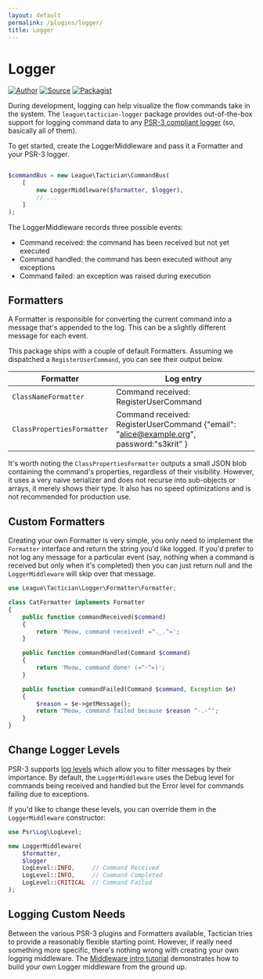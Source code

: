 ```yaml
---
layout: default
permalink: /plugins/logger/
title: Logger
---
```


# Logger

[![Author](http://img.shields.io/badge/author-@rosstuck-blue.svg?style=flat-square)](https://twitter.com/rosstuck)
[![Source](http://img.shields.io/badge/source-league/tactician--logger-blue.svg?style=flat-square)](https://github.com/thephpleague/tactician-logger)
[![Packagist](http://img.shields.io/packagist/v/league/tactician-logger.svg?style=flat-square)](https://packagist.org/packages/league/tactician-logger)

During development, logging can help visualize the flow commands take in the system. The `league\tactician-logger` package provides out-of-the-box support for logging command data to any [PSR-3 compliant logger](https://github.com/php-fig/fig-standards/blob/master/accepted/PSR-3-logger-interface.md) (so, basically all of them). 

To get started, create the LoggerMiddleware and pass it a Formatter and your PSR-3 logger. 

~~~php

$commandBus = new League\Tactician\CommandBus(
    [
        new LoggerMiddleware($formatter, $logger),
        // ...
    ]
);
~~~

The LoggerMiddleware records three possible events:

- Command received: the command has been received but not yet executed
- Command handled: the command has been executed without any exceptions
- Command failed: an exception was raised during execution

## Formatters
A Formatter is responsible for converting the current command into a message that's appended to the log. This can be a slightly different message for each event.  

This package ships with a couple of default Formatters. Assuming we dispatched a `RegisterUserCommand`, you can see their output below.

Formatter                  | Log entry
---------------------------|--------------------------------
`ClassNameFormatter`       | Command received: RegisterUserCommand
`ClassPropertiesFormatter` | Command received: RegisterUserCommand {"email": "alice@example.org", password:"s3krit" }

It's worth noting the `ClassPropertiesFormatter` outputs a small JSON blob containing the command's properties, regardless of their visibility. However, it uses a very naive serializer and does not recurse into sub-objects or arrays, it merely shows their type. It also has no speed optimizations and is not recommended for production use.

## Custom Formatters
Creating your own Formatter is very simple, you only need to implement the `Formatter` interface and return the string you'd like logged. If you'd prefer to not log any message for a particular event (say, nothing when a command is received but only when it's completed) then you can just return null and the `LoggerMiddleware` will skip over that message.

~~~php
use League\Tactician\Logger\Formatter\Formatter;

class CatFormatter implements Formatter
{
    public function commandReceived($command)
    {
        return 'Meow, command received! =^._.^=';
    }

    public function commandHandled(Command $command)
    {
        return 'Meow, command done! (=^･^=)';
    }

    public function commandFailed(Command $command, Exception $e)
    {
        $reason = $e->getMessage();
        return "Meow, command failed because $reason ^-.-^";
    }
}
~~~

## Change Logger Levels
PSR-3 supports [log levels](https://github.com/php-fig/fig-standards/blob/master/accepted/PSR-3-logger-interface.md#5-psrlogloglevel) which allow you to filter messages by their importance. By default, the `LoggerMiddleware` uses the Debug level for commands being received and handled but the Error level for commands failing due to exceptions.

If you'd like to change these levels, you can override them in the `LoggerMiddleware` constructor:

~~~php
use Psr\Log\LogLevel; 

new LoggerMiddleware(
    $formatter,
    $logger
    LogLevel::INFO,     // Command Received
    LogLevel::INFO,     // Command Completed
    LogLevel::CRITICAL  // Command Failed
);
~~~

## Logging Custom Needs
Between the various PSR-3 plugins and Formatters available, Tactician tries to provide a reasonably flexible starting point. However, if really need something more specific, there's nothing wrong with creating your own logging middleware. The [Middleware intro tutorial](/middleware) demonstrates how to build your own Logger middleware from the ground up.  
